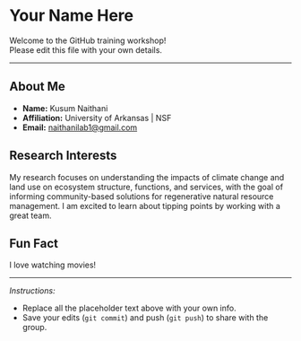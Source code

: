 # Your Name Here

Welcome to the GitHub training workshop!  
Please edit this file with your own details.

---

## About Me
- **Name:** Kusum Naithani  
- **Affiliation:** University of Arkansas | NSF  
- **Email:** naithanilab1@gmail.com  

## Research Interests
My research focuses on understanding the impacts of climate change and land use on ecosystem structure, functions, and services, with the goal of informing community-based solutions for regenerative natural resource management. I am excited to learn about tipping points by working with a great team.   

## Fun Fact
I love watching movies!   

---

*Instructions:*  
- Replace all the placeholder text above with your own info.  
- Save your edits (`git commit`) and push (`git push`) to share with the group.  
